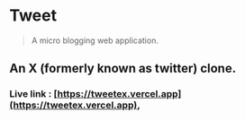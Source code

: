 # Tweet
> A micro blogging web application.
## An X (formerly known as twitter) clone.


### Live link : [https://tweetex.vercel.app](https://tweetex.vercel.app),